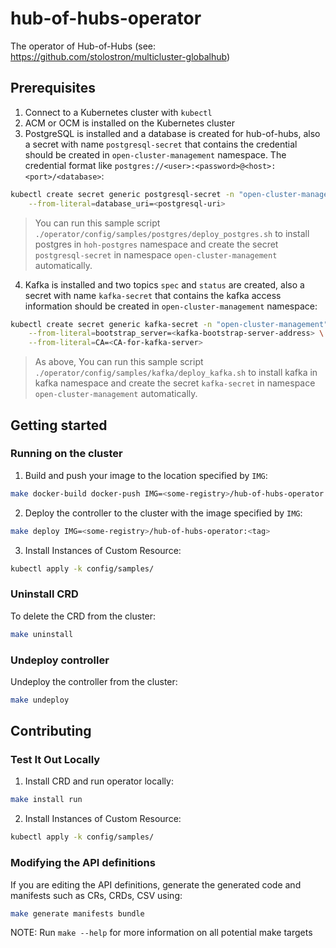 # hub-of-hubs-operator

The operator of Hub-of-Hubs (see: https://github.com/stolostron/multicluster-globalhub)

## Prerequisites

1. Connect to a Kubernetes cluster with `kubectl`
2. ACM or OCM is installed on the Kubernetes cluster
3. PostgreSQL is installed and a database is created for hub-of-hubs, also a secret with name `postgresql-secret` that contains the credential should be created in `open-cluster-management` namespace. The credential format like `postgres://<user>:<password>@<host>:<port>/<database>`:

```bash
kubectl create secret generic postgresql-secret -n "open-cluster-management" \
    --from-literal=database_uri=<postgresql-uri> 
```
> You can run this sample script `./operator/config/samples/postgres/deploy_postgres.sh` to install postgres in `hoh-postgres` namespace and create the secret `postgresql-secret` in namespace `open-cluster-management` automatically. 

4. Kafka is installed and two topics `spec` and `status` are created, also a secret with name `kafka-secret` that contains the kafka access information should be created in `open-cluster-management` namespace:

```bash
kubectl create secret generic kafka-secret -n "open-cluster-management" \
    --from-literal=bootstrap_server=<kafka-bootstrap-server-address> \
    --from-literal=CA=<CA-for-kafka-server>
```
> As above, You can run this sample script `./operator/config/samples/kafka/deploy_kafka.sh` to install kafka in kafka namespace and create the secret `kafka-secret` in namespace `open-cluster-management` automatically. 

## Getting started

### Running on the cluster

1. Build and push your image to the location specified by `IMG`:

```bash
make docker-build docker-push IMG=<some-registry>/hub-of-hubs-operator:<tag>
```

2. Deploy the controller to the cluster with the image specified by `IMG`:

```bash
make deploy IMG=<some-registry>/hub-of-hubs-operator:<tag>
```

3. Install Instances of Custom Resource:

```bash
kubectl apply -k config/samples/
```

### Uninstall CRD

To delete the CRD from the cluster:

```bash
make uninstall
```

### Undeploy controller

Undeploy the controller from the cluster:

```bash
make undeploy
```

## Contributing

### Test It Out Locally

1. Install CRD and run operator locally:

```bash
make install run
```

2. Install Instances of Custom Resource:

```bash
kubectl apply -k config/samples/
```

### Modifying the API definitions

If you are editing the API definitions, generate the generated code and manifests such as CRs, CRDs, CSV using:

```bash
make generate manifests bundle
```

NOTE: Run `make --help` for more information on all potential make targets
